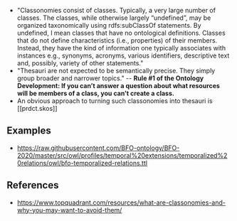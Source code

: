 
- "Classonomies consist of classes. Typically, a very large number of classes. The classes, while otherwise largely “undefined”, may be organized taxonomically using rdfs:subClassOf statements. By undefined, I mean classes that have no ontological definitions. Classes that do not define characteristics (i.e., properties) of their members. Instead, they have the kind of information one typically associates with instances e.g., synonyms, acronyms, various identifiers, descriptive text and, possibly, variety of other statements."
- "Thesauri are not expected to be semantically precise. They simply group broader and narrower topics."
-- **Rule #1 of the Ontology Development: If you can’t answer a question about what resources will be members of a class, you can’t create a class.**
- An obvious approach to turning such classonomies into thesauri is [[prdct.skos]]

## Examples

- https://raw.githubusercontent.com/BFO-ontology/BFO-2020/master/src/owl/profiles/temporal%20extensions/temporalized%20relations/owl/bfo-temporalized-relations.ttl

## References

- https://www.topquadrant.com/resources/what-are-classonomies-and-why-you-may-want-to-avoid-them/